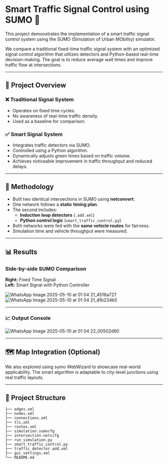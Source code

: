 # Smart Traffic Signal Control using SUMO 🚦

This project demonstrates the implementation of a smart traffic signal control system using the SUMO (Simulation of Urban MObility) simulator.

We compare a traditional fixed-time traffic signal system with an optimized signal control algorithm that utilizes detectors and Python-based real-time decision-making. The goal is to reduce average wait times and improve traffic flow at intersections.

---

## 📍 Project Overview

### ❌ Traditional Signal System

- Operates on fixed time cycles.
- No awareness of real-time traffic density.
- Used as a baseline for comparison.

### ✅ Smart Signal System

- Integrates traffic detectors via SUMO.
- Controlled using a Python algorithm.
- Dynamically adjusts green times based on traffic volume.
- Achieves noticeable improvement in traffic throughput and reduced delays.

---

## 🔁 Methodology

- Built two identical intersections in SUMO using **netconvert**.
- One network follows a **static timing plan**.
- The second includes:
  - **Induction loop detectors** (`.add.xml`)
  - **Python control logic** (`smart_traffic_control.py`)
- Both networks were fed with the **same vehicle routes** for fairness.
- Simulation time and vehicle throughput were measured.

---

## 📊 Results

### Side-by-side SUMO Comparison

**Right:** Fixed Time Signal  
**Left:** Smart Signal with Python Controller

<!-- Upload and insert images below -->
![WhatsApp Image 2025-05-10 at 01 04 21_4516a727](https://github.com/user-attachments/assets/10259cdc-1525-43c0-8f09-c113ba4969f4)
![WhatsApp Image 2025-05-10 at 01 04 21_4fb234b5](https://github.com/user-attachments/assets/2a9005f2-50f2-4c3a-a345-a25c5d694047)

---

### 📈 Output Console
![WhatsApp Image 2025-05-10 at 01 04 22_00502d60](https://github.com/user-attachments/assets/10f083ba-9feb-4f4d-9fb6-03e4cc1089c9)

---

## 🗺️ Map Integration (Optional)

We also explored using sumo WebWizard to showcase real-world applicability. The smart algorithm is adaptable to city-level junctions using real traffic layouts.

---

## 📁 Project Structure

```plaintext
├── edges.xml
├── nodes.xml
├── connections.xml
├── tls.xml
├── routes.xml
├── simulation.sumocfg
├── intersection.netccfg
├── run_simulation.py
├── smart_traffic_control.py
├── traffic_detector.add.xml
├── gui_settings.xml
└── README.md
